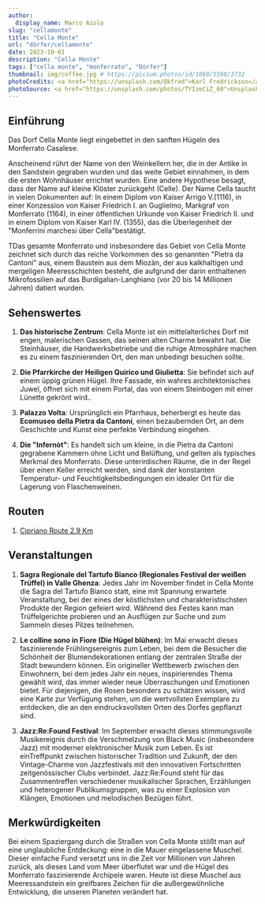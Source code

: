 ```yaml
---
author:
  display_name: Marco Aiolo
slug: "cellamonte"
title: "Cella Monte"
url: "dörfer/cellamonte"
date: 2023-10-01
description: "Cella Monte"
tags: ["cella monte", "monferrato", "Dörfer"]
thumbnail: img/coffee.jpg # https://picsum.photos/id/1060/5598/3732
photoCredits: <a href="https://unsplash.com/@kfred">Karl Fredrickson</a>
photoSource: <a href="https://unsplash.com/photos/TYIzeCiZ_60">Unsplash</a>
---
```


## Einführung

Das Dorf Cella Monte liegt eingebettet in den sanften Hügeln des Monferrato Casalese.

Anscheinend rührt der Name von den Weinkellern her, die in der Antike in den Sandstein gegraben wurden und das weite Gebiet einnahmen, in dem die ersten Wohnhäuser errichtet wurden. Eine andere Hypothese besagt, dass der Name auf kleine Klöster zurückgeht (Celle). Der Name Cella taucht in vielen Dokumenten auf: In einem Diplom von Kaiser Arrigo V.(1116), in einer Konzession von Kaiser Friedrich I. an Guglielmo,
Markgraf von Monferrato (1164), in einer öffentlichen Urkunde von Kaiser Friedrich II. und in einem Diplom von Kaiser Karl IV. (1355), das die Überlegenheit der "Monferrini marchesi über Cella"bestätigt.

TDas gesamte Monferrato und insbesondere das
Gebiet von Cella Monte zeichnet sich durch das reiche Vorkommen des so genannten "Pietra da Cantoni" aus, einem Baustein aus dem Miozän, der aus kalkhaltigen und mergeligen Meeresschichten besteht, die aufgrund der darin enthaltenen Mikrofossilien auf das
Burdigalian-Langhiano (vor 20 bis 14 Millionen Jahren) datiert wurden.

## Sehenswertes

1. **Das historische Zentrum**: Cella Monte ist ein mittelalterliches Dorf mit engen, malerischen Gassen, das seinen alten Charme bewahrt hat.
Die Steinhäuser, die Handwerksbetriebe und die ruhige Atmosphäre machen es zu einem faszinierenden Ort, den man unbedingt besuchen sollte.

2. **Die Pfarrkirche der Heiligen Quirico und Giulietta**: Sie befindet sich auf einem üppig grünen Hügel. Ihre Fassade, ein wahres architektonisches Juwel, öffnet sich mit einem Portal, das von einem Steinbogen mit einer Lünette gekrönt wird..

3. **Palazzo Volta**: Ursprünglich ein Pfarrhaus, beherbergt es heute das **Ecomuseo della Pietra da Cantoni**, einen bezaubernden Ort, an dem Geschichte und Kunst eine perfekte Verbindung eingehen. 

4. **Die "Infernòt"**: Es handelt sich um kleine, in die Pietra da Cantoni gegrabene Kammern ohne Licht und Belüftung, und gelten als typisches Merkmal des Monferrato. Diese unterirdischen Räume, die in der Regel über einen Keller erreicht werden, sind
dank der konstanten Temperatur- und Feuchtigkeitsbedingungen ein idealer Ort für die Lagerung von Flaschenweinen.

## Routen

1. [Cipriano  Route 2.9 Km](https://monfit.netlify.app/de/blog/cellamonte-cipriano-route/)

## Veranstaltungen

1. **Sagra Regionale del Tartufo Bianco (Regionales Festival der weißen Trüffel) in Valle Ghenza**: Jedes Jahr im November findet in Cella Monte die Sagra del Tartufo Bianco statt, eine mit Spannung erwartete Veranstaltung, bei der eines der köstlichsten und charakteristischsten Produkte der Region gefeiert wird. Während des Festes kann man Trüffelgerichte probieren und an Ausflügen zur Suche und zum Sammeln dieses Pilzes teilnehmen.

2. **Le colline sono in Fiore (Die Hügel blühen)**: Im Mai erwacht dieses faszinierende Frühlingsereignis zum Leben, bei dem die Besucher die Schönheit der Blumendekorationen entlang der zentralen Straße der Stadt bewundern können. Ein origineller Wettbewerb zwischen den Einwohnern, bei dem jedes Jahr ein neues, inspirierendes Thema gewählt wird, das immer wieder neue Überraschungen und Emotionen bietet. Für diejenigen, die Rosen besonders zu schätzen wissen, wird eine Karte zur Verfügung stehen, um die wertvollsten Exemplare zu entdecken, die an den eindrucksvollsten Orten des Dorfes gepflanzt sind. 

3. **Jazz:Re:Found Festival**: Im September erwacht dieses stimmungsvolle Musikereignis durch die Verschmelzung von Black Music (insbesondere
Jazz) mit moderner elektronischer Musik zum Leben. Es ist einTreffpunkt zwischen historischer Tradition und Zukunft, der den Vintage-Charme von Jazzfestivals mit den innovativen Fortschritten zeitgenössischer Clubs verbindet. Jazz:Re:Found steht für das Zusammentreffen verschiedener musikalischer Sprachen, Erzählungen und heterogener Publikumsgruppen, was zu einer Explosion von Klängen, Emotionen und melodischen Bezügen führt.

## Merkwürdigkeiten

Bei einem Spaziergang durch die Straßen von Cella Monte stößt man auf eine unglaubliche Entdeckung: eine in die Mauer eingelassene Muschel.
Dieser einfache Fund versetzt uns in die Zeit vor Millionen von Jahren zurück, als dieses Land
vom Meer überflutet war und die Hügel des Monferrato faszinierende Archipele waren. Heute ist diese Muschel aus Meeressandstein ein greifbares Zeichen für die außergewöhnliche Entwicklung, die unseren Planeten verändert hat.
